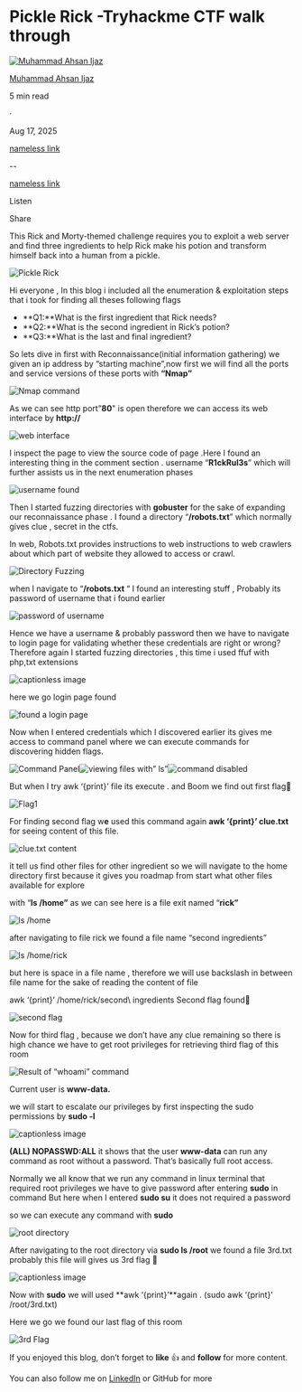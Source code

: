 Pickle Rick -Tryhackme CTF walk through
=======================================

[![Muhammad Ahsan Ijaz](https://miro.medium.com/v2/resize:fill:64:64/1*ZPj4HqjlCzh2TsxaXltgLQ.jpeg)](https://medium.com/@ahsanijaz1?source=post_page---byline--0e7b4ab7ebf3---------------------------------------)

[Muhammad Ahsan Ijaz](https://medium.com/@ahsanijaz1?source=post_page---byline--0e7b4ab7ebf3---------------------------------------)

5 min read

·

Aug 17, 2025

[nameless link](https://medium.com/m/signin?actionUrl=https%3A%2F%2Fmedium.com%2F_%2Fvote%2Fsystem-weakness%2F0e7b4ab7ebf3&operation=register&redirect=https%3A%2F%2Fsystemweakness.com%2Fpickle-rick-tryhackme-ctf-walk-through-0e7b4ab7ebf3&user=Muhammad+Ahsan+Ijaz&userId=e8b18099f9da&source=---header_actions--0e7b4ab7ebf3---------------------clap_footer------------------)

--

[nameless link](https://medium.com/m/signin?actionUrl=https%3A%2F%2Fmedium.com%2F_%2Fbookmark%2Fp%2F0e7b4ab7ebf3&operation=register&redirect=https%3A%2F%2Fsystemweakness.com%2Fpickle-rick-tryhackme-ctf-walk-through-0e7b4ab7ebf3&source=---header_actions--0e7b4ab7ebf3---------------------bookmark_footer------------------)

Listen

Share

This Rick and Morty-themed challenge requires you to exploit a web server and find three ingredients to help Rick make his potion and transform himself back into a human from a pickle.

![Pickle Rick](https://miro.medium.com/v2/resize:fit:1004/format:webp/1*ip2ih9ZJcj4RrysV8Uq5pw.png)

Hi everyone , In this blog i included all the enumeration & exploitation steps that i took for finding all theses following flags

*   **Q1:**What is the first ingredient that Rick needs?
*   **Q2:**What is the second ingredient in Rick’s potion?
*   **Q3:**What is the last and final ingredient?

So lets dive in first with Reconnaissance(initial information gathering)
we given an ip address by “starting machine”,now first we will find all the ports and service versions of these ports with **“Nmap”**

![Nmap command](https://miro.medium.com/v2/resize:fit:1400/format:webp/1*MjJCcaDCPq9KCDTxKEVkRg.png)

As we can see http port”**80**" is open therefore we can access its web interface by **http://<ip address>**

![web interface](https://miro.medium.com/v2/resize:fit:1400/format:webp/1*oboFNtd259JzdkbSp9DHMQ.png)

I inspect the page to view the source code of page .Here I found an interesting thing in the comment section . username “**R1ckRul3s**” which will further assists us in the next enumeration phases

![username found](https://miro.medium.com/v2/resize:fit:1400/format:webp/1*p6d3xvw7L9f_RbS-tnD7eg.png)

Then I started fuzzing directories with **gobuster** for the sake of expanding our reconnaissance phase . I found a directory “**/robots.txt**” which normally gives clue , secret in the ctfs.

In web, Robots.txt provides instructions to web instructions to web crawlers about which part of website they allowed to access or crawl.

![Directory Fuzzing](https://miro.medium.com/v2/resize:fit:1400/format:webp/1*Qkl3Jf2WGJHcV4Llfy823A.png)

when I navigate to “**/robots.txt** “ I found an interesting stuff , Probably its password of username that i found earlier

![password of username](https://miro.medium.com/v2/resize:fit:1254/format:webp/1*TM1vB6merUDDRGZq32UYmQ.png)

Hence we have a username & probably password then we have to navigate to login page for validating whether these credentials are right or wrong?Therefore again I started fuzzing directories , this time i used ffuf with php,txt extensions

![captionless image](https://miro.medium.com/v2/resize:fit:1400/format:webp/1*TTOjIRUw4Po0K36HOasZQw.png)

here we go login page found

![found a login page](https://miro.medium.com/v2/resize:fit:1366/format:webp/1*NN0n1ryvtvPEIgCfj36PnQ.png)

Now when I entered credentials which I discovered earlier its gives me access to command panel where we can execute commands for discovering hidden flags.

![Command Panel](https://miro.medium.com/v2/resize:fit:1400/format:webp/1*mehusZy01fac_oh-FLKVXA.png)![viewing files with” ls”](https://miro.medium.com/v2/resize:fit:864/format:webp/1*OBzRCg8-x-6gSyzQMrnUkA.png)![command disabled](https://miro.medium.com/v2/resize:fit:1184/format:webp/1*PIOiCiDFm8PgTvJ0nMna6g.png)

But when I try awk ‘{print}’ file its execute . and Boom we find out first flag🎉

![Flag1](https://miro.medium.com/v2/resize:fit:996/format:webp/1*wlvYf9kf-mtuIXUMI6jNbg.png)

For finding second flag w**e** used this command again **awk ‘{print}’ clue.txt** for seeing content of this file.

![clue.txt content](https://miro.medium.com/v2/resize:fit:1140/format:webp/1*rn_oinuZGLEYbFaBJ-BWAA.png)

it tell us find other files for other ingredient so we will navigate to the home directory first because it gives you roadmap from start what other files available for explore

with “**ls /home”** as we can see here is a file exit named “**rick”**

![ls /home](https://miro.medium.com/v2/resize:fit:1084/format:webp/1*1ETtpp7OkgNlAOkfrjSjpA.png)

after navigating to file rick we found a file name “second ingredients”

![ls /home/rick](https://miro.medium.com/v2/resize:fit:1044/format:webp/1*mapkxyjhb3iakpk8QCvPUw.png)

but here is space in a file name , therefore we will use backslash in between file name for the sake of reading the content of file

awk ‘{print}’ /home/rick/second\ ingredients
Second flag found🎉

![second flag](https://miro.medium.com/v2/resize:fit:960/format:webp/1*2mKuMOMLgAKY78hlhdQSkg.png)

Now for third flag , because we don’t have any clue remaining so there is high chance we have to get root privileges for retrieving third flag of this room

![Result of “whoami” command](https://miro.medium.com/v2/resize:fit:938/format:webp/1*9gF-rnxaAz9tKt_zvUAcdQ.png)

Current user is **www-data.**

we will start to escalate our privileges by first inspecting the sudo permissions
by **sudo -l**

![captionless image](https://miro.medium.com/v2/resize:fit:1400/format:webp/1*jPRMqsDXbUDb2gqLaTTfrQ.png)

**(ALL) NOPASSWD:ALL** it shows that the user **www-data** can run any command as root without a password. That’s basically full root access.

Normally we all know that we run any command in linux terminal that required root privileges we have to give password after entering **sudo** in command
But here when I entered **sudo su** it does not required a password

so we can execute any command with **sudo**

![root directory](https://miro.medium.com/v2/resize:fit:962/format:webp/1*UMycYeUWYo0SE0La7NNEIA.png)

After navigating to the root directory via **sudo ls /root** we found a file 3rd.txt probably this file will gives us 3rd flag 🎉

![captionless image](https://miro.medium.com/v2/resize:fit:1022/format:webp/1*km7MqZ_b8KU78H1mL5GspA.png)

Now with **sudo** we will used **awk ‘{print}’<filename>**again .
(sudo awk ‘{print}’ /root/3rd.txt)

Here we go we found our last flag of this room

![3rd Flag](https://miro.medium.com/v2/resize:fit:832/format:webp/1*A3NjDmzVCreIC-JIBJ6AwA.png)

If you enjoyed this blog, don’t forget to **like** 👍 and **follow** for more content.

You can also follow me on [LinkedIn](https://www.linkedin.com/in/muhammad-ahsanijaz) or GitHub for more